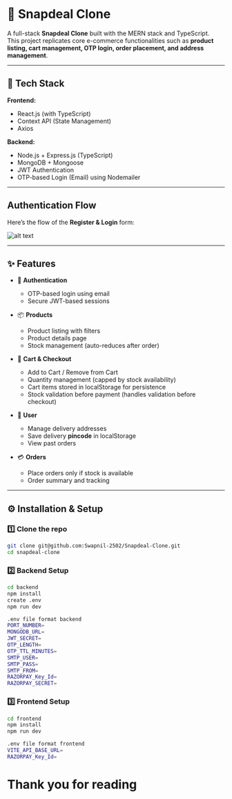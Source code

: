 # 🛒 Snapdeal Clone

A full-stack **Snapdeal Clone** built with the MERN stack and TypeScript.  
This project replicates core e-commerce functionalities such as **product listing, cart management, OTP login, order placement, and address management**.

---

## 🚀 Tech Stack

**Frontend:**
- React.js (with TypeScript)
- Context API (State Management)
- Axios

**Backend:**
- Node.js + Express.js  (TypeScript)
- MongoDB + Mongoose 
- JWT Authentication
- OTP-based Login (Email) using Nodemailer

---

## Authentication Flow

Here’s the flow of the **Register & Login** form:

![alt text](<Screenshot 2025-09-24 at 6.35.21 AM.png>)

---

## ✨ Features


- 🔑 **Authentication**
  - OTP-based login using email 
  - Secure JWT-based sessions

- 📦 **Products**
  - Product listing with filters
  - Product details page
  - Stock management (auto-reduces after order)

- 🛒 **Cart & Checkout**
  - Add to Cart / Remove from Cart
  - Quantity management (capped by stock availability)
  - Cart items stored in localStorage for persistence
  - Stock validation before payment (handles validation before checkout)
  
 - 📍 **User**
	  - Manage delivery addresses
	  - Save delivery **pincode** in localStorage
	  - View past orders

- 💳 **Orders**
  - Place orders only if stock is available
  - Order summary and tracking
  
---

## ⚙️ Installation & Setup

### 1️⃣ Clone the repo
```bash
git clone git@github.com:Swapnil-2502/Snapdeal-Clone.git
cd snapdeal-clone
```

### 2️⃣ Backend Setup
```bash
cd backend
npm install
create .env
npm run dev
```
```bash
.env file format backend
PORT_NUMBER=
MONGODB_URL=
JWT_SECRET=
OTP_LENGTH=
OTP_TTL_MINUTES=
SMTP_USER=
SMTP_PASS=
SMTP_FROM=
RAZORPAY_Key_Id=
RAZORPAY_SECRET=
```

### 3️⃣ Frontend Setup
```bash
cd frontend
npm install
npm run dev
```
```bash
.env file format frontend
VITE_API_BASE_URL=
RAZORPAY_Key_Id=
```

# Thank you for reading